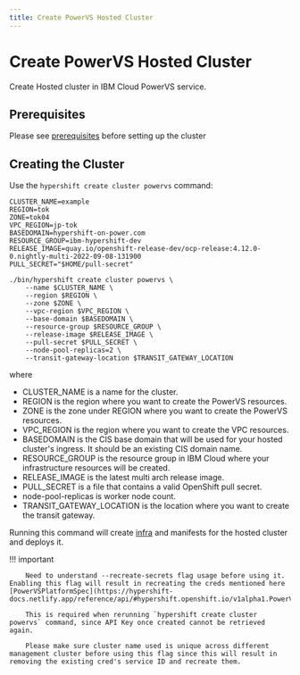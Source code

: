 ```yaml
---
title: Create PowerVS Hosted Cluster
---
```


# Create PowerVS Hosted Cluster

Create Hosted cluster in IBM Cloud PowerVS service.

## Prerequisites

Please see [prerequisites](prerequisites-and-env-guide.md) before setting up the cluster

## Creating the Cluster

Use the `hypershift create cluster powervs` command:

    CLUSTER_NAME=example
    REGION=tok
    ZONE=tok04
    VPC_REGION=jp-tok
    BASEDOMAIN=hypershift-on-power.com
    RESOURCE_GROUP=ibm-hypershift-dev
    RELEASE_IMAGE=quay.io/openshift-release-dev/ocp-release:4.12.0-0.nightly-multi-2022-09-08-131900
    PULL_SECRET="$HOME/pull-secret"

    ./bin/hypershift create cluster powervs \
        --name $CLUSTER_NAME \
        --region $REGION \
        --zone $ZONE \
        --vpc-region $VPC_REGION \
        --base-domain $BASEDOMAIN \
        --resource-group $RESOURCE_GROUP \
        --release-image $RELEASE_IMAGE \
        --pull-secret $PULL_SECRET \
        --node-pool-replicas=2 \
        --transit-gateway-location $TRANSIT_GATEWAY_LOCATION

where

* CLUSTER_NAME is a name for the cluster.
* REGION is the region where you want to create the PowerVS resources.
* ZONE is the zone under REGION where you want to create the PowerVS resources.
* VPC_REGION is the region where you want to create the VPC resources.
* BASEDOMAIN is the CIS base domain that will be used for your hosted cluster's ingress. It should be an existing CIS domain name.
* RESOURCE_GROUP is the resource group in IBM Cloud where your infrastructure resources will be created.
* RELEASE_IMAGE is the latest multi arch release image.
* PULL_SECRET is a file that contains a valid OpenShift pull secret.
* node-pool-replicas is worker node count. 
* TRANSIT_GATEWAY_LOCATION is the location where you want to create the transit gateway. 

Running this command will create [infra](create-infra-separately.md) and manifests for the hosted cluster and deploys it.

!!! important

        Need to understand --recreate-secrets flag usage before using it. Enabling this flag will result in recreating the creds mentioned here [PowerVSPlatformSpec](https://hypershift-docs.netlify.app/reference/api/#hypershift.openshift.io/v1alpha1.PowerVSPlatformSpec)

        This is required when rerunning `hypershift create cluster powervs` command, since API Key once created cannot be retrieved again.

        Please make sure cluster name used is unique across different management cluster before using this flag since this will result in removing the existing cred's service ID and recreate them.
